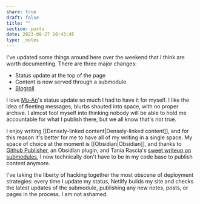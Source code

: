 ```yaml
---
share: true
draft: false
title: ""
section: posts
date: 2023-08-27 10:43:45
type: _notes
---
```


I've updated some things around here over the weekend that I think are worth documenting. There are three major changes:
- Status update at the top of the page
- Content is now served through a submodule
- [Blogroll](/blogroll)

I love [Mu-An](https://muan.co/)'s status update so much I had to have it for myself. I like the idea of fleeting messages, blurbs shouted into space, with no proper archive. I almost fool myself into thinking nobody will be able to hold me accountable for what I publish there, but we all know that's not true.

I enjoy writing [[Densely-linked content|Densely-linked content]], and for this reason it's better for me to have all of my writing in a single space. My space of choice at the moment is [[Obsidian|Obsidian]], and thanks to [Github Publisher](https://github.com/ObsidianPublisher/obsidian-github-publisher), an Obsidian plugin, and Tania Rascia's [sweet writeup on submodules](https://www.taniarascia.com/git-submodules-private-content/), I now technically don't have to be in my code base to publish content anymore. 

I've taking the liberty of hacking together the most obscene of deployment strategies: every time I update my status, Netlify builds my site and checks the latest updates of the submodule, publishing any new notes, posts, or pages in the process. I am not ashamed.